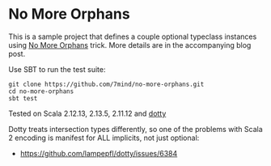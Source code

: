# No More Orphans

This is a sample project that defines a couple optional typeclass instances using [No More Orphans](https://blog.7mind.io/no-more-orphans.html) trick.
More details are in the accompanying blog post.

Use SBT to run the test suite:

```
git clone https://github.com/7mind/no-more-orphans.git
cd no-more-orphans
sbt test
```

Tested on Scala 2.12.13, 2.13.5, 2.11.12 and [dotty](https://github.com/7mind/no-more-orphans/tree/dotty)

Dotty treats intersection types differently, so one of the problems with Scala 2 encoding is manifest for ALL implicits, not just optional:

- https://github.com/lampepfl/dotty/issues/6384
